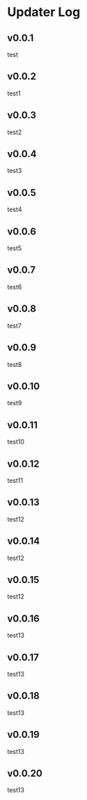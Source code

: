 # Updater Log

## v0.0.1

test

## v0.0.2

test1

## v0.0.3

test2

## v0.0.4

test3

## v0.0.5

test4

## v0.0.6

test5

## v0.0.7

test6

## v0.0.8

test7

## v0.0.9

test8

## v0.0.10

test9

## v0.0.11

test10

## v0.0.12

test11

## v0.0.13

test12

## v0.0.14

test12

## v0.0.15

test12

## v0.0.16

test13

## v0.0.17

test13

## v0.0.18

test13

## v0.0.19

test13

## v0.0.20

test13

